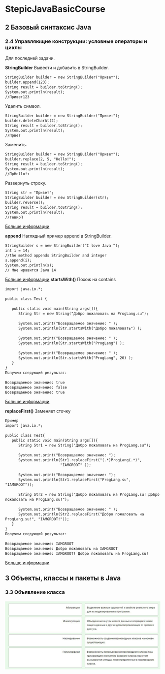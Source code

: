 # StepicJavaBasicCourse

## 2  Базовый синтаксис Java

### 2.4 Управляющие конструкции: условные операторы и циклы

Для последней задачи.

**StringBuilder**
Вывести и добавить в StringBuilder.
```
StringBuilder builder = new StringBuilder("Привет");
builder.append(123);
String result = builder.toString();
System.out.println(result);
//Привет123
```
Удалить символ.
```
StringBuilder builder = new StringBuilder("Привет");
builder.deleteCharAt(2);
String result = builder.toString();
System.out.println(result);
//Првет
```
Заменить.
```
StringBuilder builder = new StringBuilder("Привет");
builder.replace(2, 5, "Hello!");
String result = builder.toString();
System.out.println(result);
//ПрHello!т
```
Развернуть строку.
```
String str = "Привет";
StringBuilder builder = new StringBuilder(str);
builder.reverse();
String result = builder.toString();
System.out.println(result);
//тевирП
```

[Больше информации](https://javarush.com/quests/lectures/questsyntaxpro.level09.lecture06)

**append**
Наглядный пример append в StringBuilder.
```
StringBuilder s = new StringBuilder(“I love Java ”);
int i = 14;
//the method appends StringBuilder and integer
s.append(i);
System.out.println(s);
// Мне нравится Java 14
```
[Больше информации](https://codegym.cc/groups/posts/append-method-in-java)
**startsWith()**
Похож на contains
```
import java.io.*;

public class Test {

   public static void main(String args[]){
      String Str = new String("Добро пожаловать на ProgLang.su");

      System.out.print("Возвращаемое значение: " );
      System.out.println(Str.startsWith("Добро пожаловать") );

      System.out.print("Возвращаемое значение: " );
      System.out.println(Str.startsWith("ProgLang") );

      System.out.print("Возвращаемое значение: " );
      System.out.println(Str.startsWith("ProgLang", 20) );
   }
}
Получим следующий результат:

Возвращаемое значение: true
Возвращаемое значение: false
Возвращаемое значение: true
```
[Больше информации](https://proglang.su/java/strings-startswith)

**replaceFirst()**
Заменяет сточку
```
Пример
import java.io.*;

public class Test{
   public static void main(String args[]){
      String Str1 = new String("Добро пожаловать на ProgLang.su");

      System.out.print("Возвращаемое значение: ");
      System.out.println(Str1.replaceFirst("(.*)ProgLang(.*)",
                         "IAMGROOT" ));

      System.out.print("Возвращаемое значение: ");
      System.out.println(Str1.replaceFirst("ProgLang.su", "IAMGROOT"));
      
      String Str2 = new String("Добро пожаловать на ProgLang.su! Добро пожаловать на ProgLang.su!");
      
      System.out.print("Возвращаемое значение: " );
      System.out.println(Str2.replaceFirst("Добро пожаловать на ProgLang.su!", "IAMGROOT!"));
   }
}
Получим следующий результат:

Возвращаемое значение: IAMGROOT
Возвращаемое значение: Добро пожаловать на IAMGROOT
Возвращаемое значение: IAMGROOT! Добро пожаловать на ProgLang.su!
```
[Больше информации](https://proglang.su/java/strings-replacefirst)

## 3  Объекты, классы и пакеты в Java
### 3.3 Объявление класса
![alt](/img/%D1%82%D0%B5%D1%80%D0%BC%D0%B8%D0%BD%D0%B0%D0%BB%D0%BE%D0%B3%D0%B8%D1%8F.jpg)